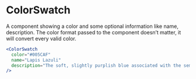 # ColorSwatch

A component showing a color and some optional information like name, description. The color format passed to the component doesn’t matter, it will convert every valid color.

```jsx
<ColorSwatch
  color="#005CAF"
  name="Lapis Lazuli"
  description="The soft, slightly purplish blue associated with the semi-precious stone."
/>
```
